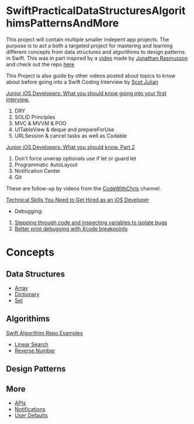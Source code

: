 # SwiftPracticalDataStructuresAlgorithimsPatternsAndMore

This project will contain multiple smaller indepent app projects. The purpose is to act a both a targeted project for mastering and learning different concepts from data structures and algorithims to design patterns in Swift. This was in part inspired by a [video](https://www.youtube.com/watch?v=kTARSJSNGPI) made by [Jonathan Rasmusson](https://github.com/jrasmusson) and check out the repo [here](https://github.com/jrasmusson/ios-starter-kit)

This Project is also guide by other videos posted about topics to know about before going into a Swift Coding Interview by [Scot Julian](https://www.youtube.com/@scottjulian/featured)

[Junior iOS Developers: What you should know going into your first interview.](https://www.youtube.com/watch?v=lWwKGACJSAU)

1. DRY
2. SOLID Principles
3. MVC & MVVM & POO
4. UITableView & deque and prepareForUse
5. URLSession & cancel tasks as well as Codable

[Junior iOS Developers: What you should know. Part 2](https://www.youtube.com/watch?v=sgQn4BJqlpE&t=346s)
1. Don't force unwrap optionals use if let or guard let
2. Programmatic AutoLayout
3. Notification Center
4. Git

These are follow-up by videos from the [CodeWithChris](https://www.youtube.com/@CodeWithChris/featured) channel.

[Technical Skills You Need to Get Hired as an iOS Developer](https://www.youtube.com/watch?v=TT41XRIAIrk)
- Debugging:
1.  [Stepping through code and inspecting variables to isolate bugs](https://developer.apple.com/documentation/xcode/stepping-through-code-and-inspecting-variables-to-isolate-bugs)
2. [Better print debugging with Xcode breakpoints](https://sarunw.com/posts/better-print-debugging-with-xcode-breakpoints/)
# Concepts
## Data Structures
* [Array](src/Concepts/DataStructures/Array/README.md)
* [Dictionary](src/Concepts/DataStructures/Dictionary/README.md)
* [Set](src/Concepts/DataStructures/Set/README.md)
## Algorithims
[Swift Algorithim Repo Examples](https://github.com/kodecocodes/swift-algorithm-club)
* [Linear Search](src/Concepts/Algorithims/LinearSearch/README.md)
* [Reverse Number](src/Concepts/Algorithims/ReverseNumber/README.md)
## Design Patterns
## More
* [APIs](src/Concepts/More/APIs/README.md)
* [Notifications](src/Concepts/More/Notifications/README.md)
* [User Defaults](src/Concepts/More/UserDefaults/README.md)
